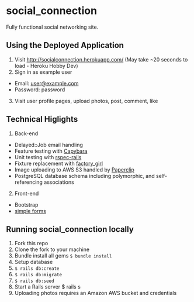 
# social_connection

Fully functional social networking site. 

## Using the Deployed Application
1. Visit http://socialconnection.herokuapp.com/ (May take ~20 seconds to load - Heroku Hobby Dev)
2. Sign in as example user
  * Email: user@example.com
  * Password: password
3. Visit user profile pages, upload photos, post, comment, like

## Technical Higlights
1. Back-end
  * Delayed::Job email handling
  * Feature testing with [Capybara](https://github.com/teamcapybara/capybara)
  * Unit testing with [rspec-rails](https://github.com/rspec/rspec-rails)
  * Fixture replacement with [factory_girl](https://github.com/thoughtbot/factory_girl)
  * Image uploading to AWS S3 handled by [Paperclip](https://github.com/thoughtbot/paperclip)
  * PostgreSQL database schema including polymorphic, and self-referencing associations
2. Front-end
  * Bootstrap
  * [simple forms](https://github.com/plataformatec/simple_form)

## Running social_connection locally
1. Fork this repo
2. Clone the fork to your machine
3. Bundle install all gems `$ bundle install`
4. Setup database
  1. `$ rails db:create`
  2. `$ rails db:migrate`
  3. `$ rails db:seed`
5. Start a Rails server $ rails s
6. Uploading photos requires an Amazon AWS bucket and credentials
